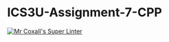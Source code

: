 # ICS3U-Assignment-7-CPP

[![Mr Coxall's Super Linter](https://github.com/Feyi-Akomolafe/ICS3U-Assignment-7-CPP/workflows/Mr%20Coxall's%20Super%20Linter/badge.svg)](https://github.com/Feyi-Akomolafe/Feyi-Akomolafe/ICS3U-Assignment-7-CPP/actions/)

